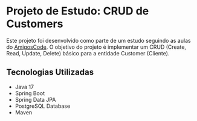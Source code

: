 # Projeto de Estudo: CRUD de Customers

Este projeto foi desenvolvido como parte de um estudo seguindo as aulas do [AmigosCode](https://amigoscode.com/courses/enrolled/267273). O objetivo do projeto é implementar um CRUD (Create, Read, Update, Delete) básico para a entidade Customer (Cliente).

## Tecnologias Utilizadas

- Java 17
- Spring Boot
- Spring Data JPA
- PostgreSQL Database
- Maven
